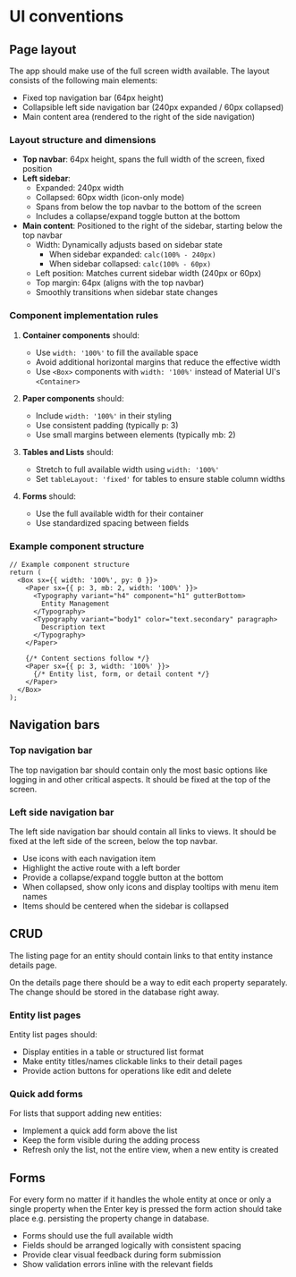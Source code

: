 # UI conventions

## Page layout

The app should make use of the full screen width available. The layout consists of the following main elements:

- Fixed top navigation bar (64px height)
- Collapsible left side navigation bar (240px expanded / 60px collapsed)
- Main content area (rendered to the right of the side navigation)

### Layout structure and dimensions

- **Top navbar**: 64px height, spans the full width of the screen, fixed position
- **Left sidebar**: 
  - Expanded: 240px width
  - Collapsed: 60px width (icon-only mode)
  - Spans from below the top navbar to the bottom of the screen
  - Includes a collapse/expand toggle button at the bottom
- **Main content**: Positioned to the right of the sidebar, starting below the top navbar
  - Width: Dynamically adjusts based on sidebar state
    - When sidebar expanded: `calc(100% - 240px)`
    - When sidebar collapsed: `calc(100% - 60px)`
  - Left position: Matches current sidebar width (240px or 60px)
  - Top margin: 64px (aligns with the top navbar)
  - Smoothly transitions when sidebar state changes

### Component implementation rules

1. **Container components** should:
   - Use `width: '100%'` to fill the available space
   - Avoid additional horizontal margins that reduce the effective width
   - Use `<Box>` components with `width: '100%'` instead of Material UI's `<Container>` 

2. **Paper components** should:
   - Include `width: '100%'` in their styling
   - Use consistent padding (typically p: 3)
   - Use small margins between elements (typically mb: 2)

3. **Tables and Lists** should:
   - Stretch to full available width using `width: '100%'`
   - Set `tableLayout: 'fixed'` for tables to ensure stable column widths

4. **Forms** should:
   - Use the full available width for their container
   - Use standardized spacing between fields

### Example component structure

```tsx
// Example component structure
return (
  <Box sx={{ width: '100%', py: 0 }}>
    <Paper sx={{ p: 3, mb: 2, width: '100%' }}>
      <Typography variant="h4" component="h1" gutterBottom>
        Entity Management
      </Typography>
      <Typography variant="body1" color="text.secondary" paragraph>
        Description text
      </Typography>
    </Paper>
    
    {/* Content sections follow */}
    <Paper sx={{ p: 3, width: '100%' }}>
      {/* Entity list, form, or detail content */}
    </Paper>
  </Box>
);
```

## Navigation bars

### Top navigation bar

The top navigation bar should contain only the most basic options like logging in and other critical aspects. It should be fixed at the top of the screen.

### Left side navigation bar

The left side navigation bar should contain all links to views. It should be fixed at the left side of the screen, below the top navbar.

- Use icons with each navigation item
- Highlight the active route with a left border
- Provide a collapse/expand toggle button at the bottom
- When collapsed, show only icons and display tooltips with menu item names
- Items should be centered when the sidebar is collapsed

## CRUD

The listing page for an entity should contain links to that entity instance details page.

On the details page there should be a way to edit each property separately. The change should be stored in the database right away.

### Entity list pages

Entity list pages should:
- Display entities in a table or structured list format
- Make entity titles/names clickable links to their detail pages
- Provide action buttons for operations like edit and delete

### Quick add forms

For lists that support adding new entities:
- Implement a quick add form above the list
- Keep the form visible during the adding process
- Refresh only the list, not the entire view, when a new entity is created

## Forms

For every form no matter if it handles the whole entity at once or only a single property when the Enter key is pressed the form action should take place e.g. persisting the property change in database.

- Forms should use the full available width
- Fields should be arranged logically with consistent spacing
- Provide clear visual feedback during form submission
- Show validation errors inline with the relevant fields